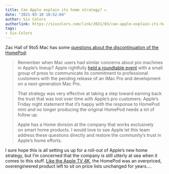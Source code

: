 ```yaml
---
title: Can Apple explain its home strategy? ↦
date: "2021-03-18 18:52:04"
author: Six Colors
authorlink: https://sixcolors.com/link/2021/03/can-apple-explain-its-home-strategy/
tags:
- Six-Colors
---
```

<p>Zac Hall of 9to5 Mac has some <a href="https://9to5mac.com/2021/03/16/apple-home-division-roundtable/">questions about the discontinuation of the HomePod</a>:</p>
<blockquote><p>
  Remember when Mac users had similar concerns about pro machines in Apple’s lineup? Apple rightfully <a href="https://9to5mac.com/2017/04/04/apple-upgrades-mac-pros-signals-radical-new-modular-mac-pros-next-year-with-apple-displays/">held a roundtable event</a> with a small group of press to communicate its commitment to professional customers with the pending release of an iMac Pro and development on a next-generation Mac Pro.</p>
<p>  That strategy was very effective at taking a step toward earning back the trust that was lost over time with Apple’s pro customers. Apple’s Friday night statement that it’s happy with the response to HomePod mini and no longer producing the original HomePod needs a lot of follow up.</p>
<p>  Apple has a Home division at the company that works exclusively on smart home products. I would love to see Apple let this team address these questions directly and restore the community’s trust in Apple’s home efforts.
</p></blockquote>
<p>I sure hope this is all setting us up for a roll-out of Apple’s new home strategy, but I’m concerned that the company is still utterly at sea when it comes to this stuff. <a href="https://sixcolors.com/post/2021/02/why-does-the-apple-tv-still-exist/">Like the Apple TV 4K</a>, the HomePod was an overpriced, overengineered product left to sit on price lists unchanged for years.&#8230;</p>